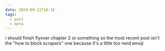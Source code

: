 ```yaml
---
date: 2024-09-21T16:16
tags:
  - post
  - meta
---
```


i should finish flyover chapter 2 or something so the most recent post isn't the "how to block scrapers" one because it's a little too nerd emoji
